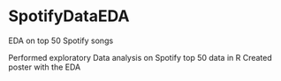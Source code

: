 # SpotifyDataEDA
EDA on top 50 Spotify songs

Performed exploratory Data analysis on Spotify top 50 data in R 
Created poster with the EDA
